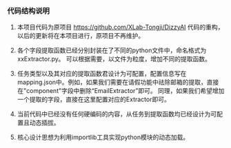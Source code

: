 ### 代码结构说明

1. 本项目代码为原项目 https://github.com/XLab-Tongji/DizzyAI 代码的重构，以后的更新将在本项目进行，原项目不再维护。

2. 各个字段提取函数已经分别封装在了不同的python文件中，命名格式为xxExtractor.py。 可以根据需要，以文件为粒度，增加不同的提取函数。

3. 任务类型以及其对应的提取函数君设计为可配置，配置信息写在mapping.json中。例如，如果我们需要在请假功能中祛除邮箱的提取，直接在"component"字段中删除“EmailExtractor”即可。 同理，如果我们希望增加一个提取的字段，直接在这里配置对应的Extractor即可。

4. 当前代码中已经没有任何硬编码的内容，从任务到提取函数均已经设计为可配置且动态插拔。

5. 核心设计思想为利用importlib工具实现python模块的动态加载。

